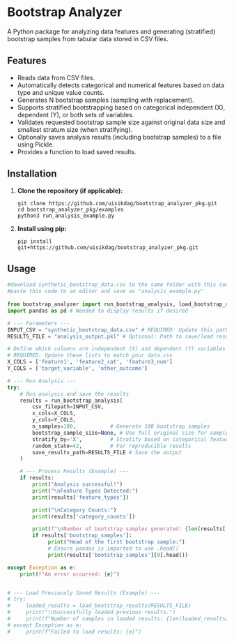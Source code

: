 # Bootstrap Analyzer

A Python package for analyzing data features and generating (stratified) bootstrap samples from tabular data stored in CSV files.

## Features

* Reads data from CSV files.
* Automatically detects categorical and numerical features based on data type and unique value counts.
* Generates N bootstrap samples (sampling with replacement).
* Supports stratified bootstrapping based on categorical independent (X), dependent (Y), or both sets of variables.
* Validates requested bootstrap sample size against original data size and smallest stratum size (when stratifying).
* Optionally saves analysis results (including bootstrap samples) to a file using Pickle.
* Provides a function to load saved results.

## Installation

1.  **Clone the repository (if applicable):**
    ```
    git clone https://github.com/uisikdag/bootstrap_analyzer_pkg.git
    cd bootstrap_analyzer_pkg/examples
    python3 run_analysis_example.py
    ```

2.  **Install using pip:**
    ```
    pip install git+https://github.com/uisikdag/bootstrap_analyzer_pkg.git
    ```


## Usage

```python
#download synthetic_bootstrap_data.csv to the same folder with this code
#paste this code to an editor and save as "analysis_example.py"
 
from bootstrap_analyzer import run_bootstrap_analysis, load_bootstrap_results
import pandas as pd # Needed to display results if desired

# --- Parameters ---
INPUT_CSV = "synthetic_bootstrap_data.csv" # REQUIRED: Update this path
RESULTS_FILE = "analysis_output.pkl" # Optional: Path to save/load results

# Define which columns are independent (X) and dependent (Y) variables
# REQUIRED: Update these lists to match your data.csv
X_COLS = ['feature1', 'feature2_cat', 'feature3_num']
Y_COLS = ['target_variable', 'other_outcome']

# --- Run Analysis ---
try:
    # Run analysis and save the results
    results = run_bootstrap_analysis(
        csv_filepath=INPUT_CSV,
        x_cols=X_COLS,
        y_cols=Y_COLS,
        n_samples=100,           # Generate 100 bootstrap samples
        bootstrap_sample_size=None, # Use full original size for samples
        stratify_by='X',         # Stratify based on categorical features in X_COLS
        random_state=42,         # For reproducible results
        save_results_path=RESULTS_FILE # Save the output
    )

    # --- Process Results (Example) ---
    if results:
        print("Analysis successful!")
        print("\nFeature Types Detected:")
        print(results['feature_types'])

        print("\nCategory Counts:")
        print(results['category_counts'])

        print(f"\nNumber of bootstrap samples generated: {len(results['bootstrap_samples'])}")
        if results['bootstrap_samples']:
             print("Head of the first bootstrap sample:")
             # Ensure pandas is imported to use .head()
             print(results['bootstrap_samples'][0].head())

except Exception as e:
    print(f"An error occurred: {e}")


# --- Load Previously Saved Results (Example) ---
# try:
#     loaded_results = load_bootstrap_results(RESULTS_FILE)
#     print("\nSuccessfully loaded previous results.")
#     print(f"Number of samples in loaded results: {len(loaded_results['bootstrap_samples'])}")
# except Exception as e:
#     print(f"Failed to load results: {e}")
